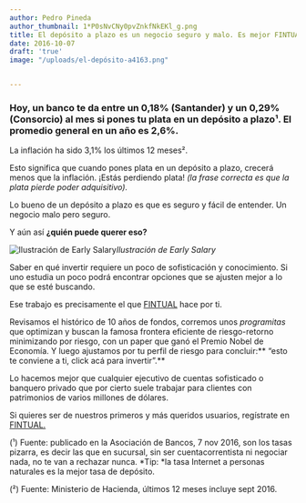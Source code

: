```yaml
---
author: Pedro Pineda
author_thumbnail: 1*P0sNvCNy0pvZnkfNkEKl_g.png
title: El depósito a plazo es un negocio seguro y malo. Es mejor FINTUAL.
date: 2016-10-07
draft: 'true'
image: "/uploads/el-depósito-a4163.png"


---
```


### Hoy, un banco te da entre un 0,18% (Santander) y un 0,29% (Consorcio) al mes si pones tu plata en un depósito a plazo¹. El promedio general en un año es 2,6%.

La inflación ha sido 3,1% los últimos 12 meses².

Esto significa que cuando pones plata en un depósito a plazo, crecerá menos que la inflación. ¡Estás perdiendo plata! *(la frase correcta es que la plata pierde poder adquisitivo).*

Lo bueno de un depósito a plazo es que es seguro y fácil de entender. Un negocio malo pero seguro.

Y aún así **¿quién puede querer eso?**

![Ilustración de Early Salary](/uploads/el-depósito-a4163.png)*Ilustración de Early Salary*

Saber en qué invertir requiere un poco de sofisticación y conocimiento. Si uno estudia un poco podrá encontrar opciones que se ajusten mejor a lo que se esté buscando.

Ese trabajo es precisamente el que [FINTUAL](https://fintual.cl) hace por ti.

Revisamos el histórico de 10 años de fondos, corremos unos *programitas* que optimizan y buscan la famosa frontera eficiente de riesgo-retorno minimizando por riesgo, con un paper que ganó el Premio Nobel de Economía. Y luego ajustamos por tu perfil de riesgo para concluir:** “esto te conviene a ti, click acá para invertir”.**

Lo hacemos mejor que cualquier ejecutivo de cuentas sofisticado o banquero privado que por cierto suele trabajar para clientes con patrimonios de varios millones de dólares.

Si quieres ser de nuestros primeros y más queridos usuarios, regístrate en [FINTUAL.](https://fintual.cl/)

(¹) Fuente: publicado en la Asociación de Bancos, 7 nov 2016, son los tasas pizarra, es decir las que en sucursal, sin ser cuentacorrentista ni negociar nada, no te van a rechazar nunca. *Tip: *la tasa Internet a personas naturales es la mejor tasa de depósito.

(²) Fuente: Ministerio de Hacienda, últimos 12 meses incluye sept 2016.